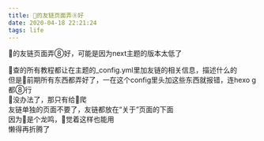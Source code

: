 ```yaml
---
title: 👴的友链页面弄⑧好
date: 2020-04-18 22:21:24
tags: life
---
```

👴的友链页面弄⑧好，可能是因为next主题的版本太低了  
<!--more-->
👴查的所有教程都让在主题的_config.yml里加友链的相关信息，描述什么的  
但是👴前期所有东西都弄好了，一在这个config里头加这些东西就报错，连hexo g都⑧行  
👴没办法了，那只有给👴爬  
友链单独的页面不要了，友链都放在“关于”页面的下面  
因为👴是个龙鸣，👴觉着这样也能用  
懒得再折腾了  